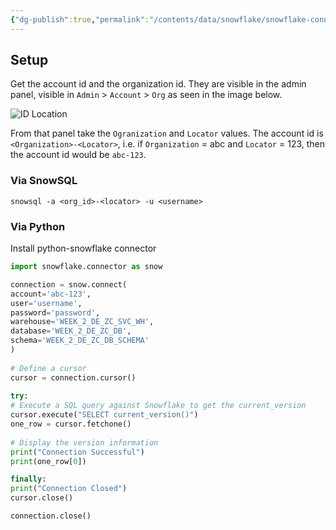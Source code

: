 ```yaml
---
{"dg-publish":true,"permalink":"/contents/data/snowflake/snowflake-connecting-to-snowflake/","tags":["Snowflake","Python","DE_ZOOMCAMP_2024","SQL","Scripts"],"created":"2024-02-18T02:21:02.285+01:00","updated":"2024-02-20T22:21:58.114+01:00"}
---
```





## Setup

Get the account id and the organization id. They are visible in the admin panel, visible in `Admin` > `Account` > `Org` as seen in the image below. 

![ID Location](https://i.imgur.com/kf5u1Fs.png)

From that panel take the `Ogranization` and `Locator` values. 
The account id is `<Organization>-<Locator>`, i.e. if `Organization` = abc and `Locator` = 123, then the account id would be `abc-123`.

### Via SnowSQL

```Shell
snowsql -a <org_id>-<locator> -u <username>
```

### Via Python

Install python-snowflake connector

```Python
import snowflake.connector as snow

connection = snow.connect(
account='abc-123',
user='username',
password='password',
warehouse='WEEK_2_DE_ZC_SVC_WH',
database='WEEK_2_DE_ZC_DB',
schema='WEEK_2_DE_ZC_DB_SCHEMA'
)
  
# Define a cursor
cursor = connection.cursor()
  
try:
# Execute a SQL query against Snowflake to get the current_version
cursor.execute("SELECT current_version()")
one_row = cursor.fetchone()
  
# Display the version information
print("Connection Successful")
print(one_row[0])

finally:
print("Connection Closed")
cursor.close()

connection.close()
```